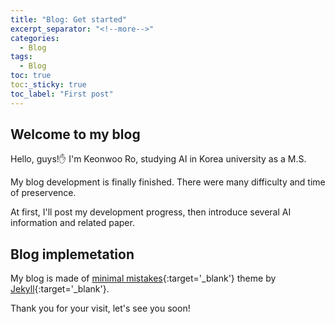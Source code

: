 ```yaml
---
title: "Blog: Get started"
excerpt_separator: "<!--more-->"
categories:
  - Blog
tags:
  - Blog
toc: true
toc:_sticky: true
toc_label: "First post"
---
```


## Welcome to my blog

Hello, guys!✋ I'm Keonwoo Ro, studying AI in Korea university as a M.S.

My blog development is finally finished. There were many difficulty and time of preservence.  

At first, I'll post my development progress, then introduce several AI information and related paper.  

## Blog implemetation

My blog is made of [minimal mistakes](https://mmistakes.github.io/minimal-mistakes/){:target='_blank'} theme by [Jekyll](https://jekyllrb-ko.github.io/){:target='_blank'}.  



Thank you for your visit, let's see you soon! 


<!--more-->
